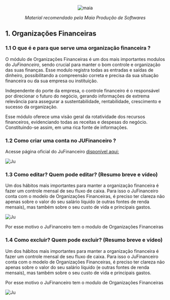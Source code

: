 <div align="center">
 
![maia](https://user-images.githubusercontent.com/49403097/199071278-bbed41e9-356e-4df8-81b0-003cf07ed29c.jpg)


<i>Material recomendado pela Maia Produção de Softwares</i>
</div>

## 1. Organizações Financeiras

 ### 1.1 O que é e para que serve uma organização financeira ?
<p>O módulo de Organizações Financeiras é um dos mais importantes modulos do <i>JuFinanceiro</i>, sendo crucial para manter o bom controle e organização das suas finanças. Esse modulo registra todas as entradas e saídas de dinheiro, possibilitando a compreensão correta e precisa da sua situação financeira ou da sua empresa ou instituição. 

Independente do porte da empresa, o controle financeiro é o responsável por direcionar o futuro do negócio, gerando informações de extrema relevância para assegurar a sustentabilidade, rentabilidade, crescimento e sucesso da organização. 

Esse módulo oferece uma visão geral da rotatividade dos recursos financeiros, evidenciando todas as receitas e despesas do negócio. Constituindo-se assim, em uma rica fonte de informações.

 ### 1.2 Como criar uma conta no JUFinanceiro ?

Acesse página oficial do JuFinanceiro [disponível aqui:](https://financeiro.homolog.janelaunica.com.br/#/login)

![Ju](https://user-images.githubusercontent.com/49403097/198587036-8d96e2cd-e63c-4891-b1b6-ac3737bad52b.gif)

### 1.3 Como editar? Quem pode editar? (Resumo breve e vídeo)
Um dos hábitos mais importantes para manter a organização financeira é fazer um controle mensal de seu fluxo de caixa. Para isso o JuFinanceiro conta com o modelo de Organizações Financeiras, é preciso ter clareza não apenas sobre o valor do seu salário líquido (e outras fontes de renda mensais), mas também sobre o seu custo de vida e principais gastos.
 
 ![Ju](https://user-images.githubusercontent.com/49403097/198587036-8d96e2cd-e63c-4891-b1b6-ac3737bad52b.gif)


Por esse motivo o JuFinanceiro tem o modulo de Organizações Financeiras

### 1.4  Como excluir? Quem pode excluir? (Resumo breve e vídeo)
Um dos hábitos mais importantes para manter a organização financeira é fazer um controle mensal de seu fluxo de caixa. Para isso o JuFinanceiro conta com o modelo de Organizações Financeiras, é preciso ter clareza não apenas sobre o valor do seu salário líquido (e outras fontes de renda mensais), mas também sobre o seu custo de vida e principais gastos.

Por esse motivo o JuFinanceiro tem o modulo de Organizações Financeiras
 
![Ju](https://user-images.githubusercontent.com/49403097/198587036-8d96e2cd-e63c-4891-b1b6-ac3737bad52b.gif)
